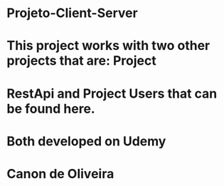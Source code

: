 # Projeto-Client-Server
# This project works with two other projects that are: Project 
# RestApi and Project Users that can be found here.
# Both developed on Udemy
# Canon de Oliveira
